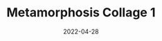 ---
layout: "work-post.njk"
title: "Metamorphosis Collage 1"
type: "BlogPosting"
priority: "0.5"
date: 2022-04-28
year: "2022"
tags: ["worksonpaper"]
description: "Metamorphosis Collage 1"

gallery:
  - url: "/assets/img/works/works-on-paper/metamorphosis/1/4.png"
    title: "Works on Paper"
    alt: "Collage on recycled paper"
---